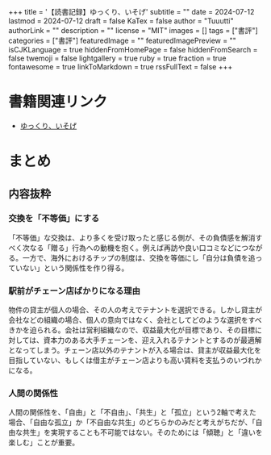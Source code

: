 +++
title = '【読書記録】ゆっくり、いそげ'
subtitle = ""
date = 2024-07-12
lastmod = 2024-07-12
draft = false
KaTex = false
author = "Tuuutti"
authorLink = ""
description = ""
license = "MIT"
images = []
tags = ["書評"]
categories = ["書評"]
featuredImage = ""
featuredImagePreview = ""
isCJKLanguage = true
hiddenFromHomePage = false
hiddenFromSearch = false
twemoji = false
lightgallery = true
ruby = true
fraction = true
fontawesome = true
linkToMarkdown = true
rssFullText = false
+++

<!--more-->

# 書籍関連リンク
- [ゆっくり、いそげ](https://www.daiwashobo.co.jp/book/b190582.html)

# まとめ
## 内容抜粋
### 交換を「不等価」にする
「不等価」な交換は、より多くを受け取ったと感じる側が、その負債感を解消すべく次なる「贈る」行為への動機を抱く。例えば再訪や良い口コミなどにつながる。一方で、海外におけるチップの制度は、交換を等価にし「自分は負債を追っていない」という関係性を作り得る。

### 駅前がチェーン店ばかりになる理由
物件の貸主が個人の場合、その人の考えでテナントを選択できる。しかし貸主が会社などの組織の場合、個人の意向ではなく、会社としてどのような選択をすべきかを迫られる。会社は営利組織なので、収益最大化が目標であり、その目標に対しては、資本力のある大手チェーンを、迎え入れるテナントとするのが最適解となってしまう。チェーン店以外のテナントが入る場合は、貸主が収益最大化を目指していない、もしくは借主がチェーン店よりも高い賃料を支払うのいづれかになる。

### 人間の関係性
人間の関係性を、「自由」と「不自由」、「共生」と「孤立」という2軸で考えた場合、「自由な孤立」か「不自由な共生」のどちらかのみだと考えがちだが、「自由な共生」を実現することも不可能ではない。そのためには「傾聴」と「違いを楽しむ」ことが重要。